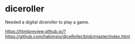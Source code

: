 # diceroller
Needed a digital diceroller to play a game.

https://htmlpreview.github.io/?https://github.com/hakimsjo/diceRoller/blob/master/index.html
